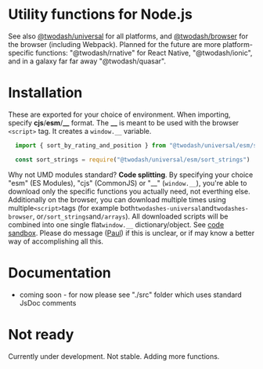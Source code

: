 # Utility functions **for Node.js**

See also [@twodash/universal](#) for all platforms, and [@twodash/browser](#) for the browser (including Webpack). Planned for the future are more platform-specific functions: "@twodash/rnative" for React Native, "@twodash/ionic", and in a galaxy far far away "@twodash/quasar".

# Installation

These are exported for your choice of environment. When importing, specify **cjs**/**esm**/**\_\_** format. The **\_\_** is meant to be used with the browser `<script>` tag. It creates a `window.__` variable.

```JavaScript
  import { sort_by_rating_and_position } from "@twodash/universal/esm/sort_strings"
```

```JavaScript
  const sort_strings = require("@twodash/universal/esm/sort_strings")
```

Why not UMD modules standard? **Code splitting**. By specifying your choice "esm" (ES Modules), "cjs" (CommonJS) or "\_\_" (`window.__`), you're able to download only the specific functions you actually need, not everthing else. Additionally on the browser, you can download multiple times using multiple`<script>`tags (for example both`twodashes-universal`and`twodashes-browser`, or`/sort_strings`and`/arrays`). All downloaded scripts will be combined into one single flat`window.__` dictionary/object. See [code sandbox](https://codesandbox.io/s/twodashes-universal-demo-2r4os). Please do message ([Paul](https://paulshorey.com)) if this is unclear, or if may know a better way of accomplishing all this.

# Documentation

- coming soon - for now please see "./src" folder which uses standard JsDoc comments

# Not ready

Currently under development. Not stable. Adding more functions.
